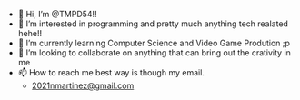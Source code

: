 - 👋 Hi, I’m @TMPD54!!
- 👀 I’m interested in programming and pretty much anything tech realated hehe!! 
- 🌱 I’m currently learning Computer Science and Video Game Prodution ;p
- 💞️ I’m looking to collaborate on anything that can bring out the crativity in me
- 📫 How to reach me best way is though my email.
  - 2021nmartinez@gmail.com

<!---
TMPD54/TMPD54 is a ✨ special ✨ repository because its `README.md` (this file) appears on your GitHub profile.
You can click the Preview link to take a look at your changes.
--->
